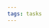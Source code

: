 ```yaml
---
tags: tasks
---
```


[](https://s3.amazonaws.com/charm.public/user-content/1f636c9f-6a52-4f5d-bbc8-1ab9c751b4f3/d20104e3-f546-4bb4-81f1-de819a7a2c18/f8fd1c63-2d9e-41a1-b704-67d92dd969ac.gif)
[](https://s3.amazonaws.com/charm.public/user-content/1f636c9f-6a52-4f5d-bbc8-1ab9c751b4f3/4edf05b5-bee5-4f90-903f-809813c373b7/8838d0f4-6d68-4ec4-94f0-eeb225e6a788.gif)

[](https://s3.amazonaws.com/charm.public/user-content/1f636c9f-6a52-4f5d-bbc8-1ab9c751b4f3/b852ee98-d598-4500-a798-d107822765a0/8ab5aac7-242a-407f-b892-716cc3638cc3.gif)
[](https://s3.amazonaws.com/charm.public/user-content/1f636c9f-6a52-4f5d-bbc8-1ab9c751b4f3/6d4605f7-23e5-478e-94f5-89302da1e42d/a300cfeb-e679-4d8e-a5d6-d54ccbde320d.gif)
[](https://s3.amazonaws.com/charm.public/user-content/1f636c9f-6a52-4f5d-bbc8-1ab9c751b4f3/750e174f-824d-444e-b4f7-e883c22d04be/2a23c31a-5adf-4526-9233-8032b37a14f5.gif)
[](https://s3.amazonaws.com/charm.public/user-content/1f636c9f-6a52-4f5d-bbc8-1ab9c751b4f3/0b5fd0b6-a4ee-46ef-95db-199c984ae754/113aed8a-40fb-4ff6-a328-1831267476a5.gif)
[](https://s3.amazonaws.com/charm.public/user-content/1f636c9f-6a52-4f5d-bbc8-1ab9c751b4f3/02a8363a-5df3-465b-9aed-605c129912e3/b40cfd55-96c1-43a4-8674-6c2b2ba65943.gif)
